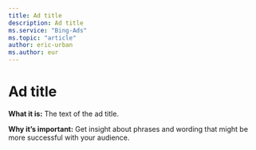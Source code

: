 ```yaml
---
title: Ad title
description: Ad title
ms.service: "Bing-Ads"
ms.topic: "article"
author: eric-urban
ms.author: eur
---
```


# Ad title

**What it is:**     The text of the ad title.

**Why it’s important:** Get insight about phrases and wording that might be more successful with your audience.


